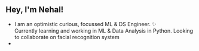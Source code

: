 ## Hey, I'm Nehal! 
- I am an optimistic curious, focussed ML & DS Engineer. :sparkles:<br>
Currently learning and working in ML & Data Analysis in Python.
Looking to collaborate on facial recognition system
- 

<!---
Nehal065/Nehal065 is a ✨ special ✨ repository because its `README.md` (this file) appears on your GitHub profile.
You can click the Preview link to take a look at your changes.
--->
